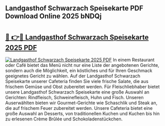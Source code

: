 ## Landgasthof Schwarzach Speisekarte PDF Download Online 2025 bNDQj

# <h2><a href="http://gce7jx.nevu.top/?p=Landgasthof+Schwarzach+Speisekarte">🔗 👉🔴 Landgasthof Schwarzach Speisekarte 2025 PDF</a></h2>

[![Landgasthof Schwarzach Speisekarte 2025 PDF](https://i.imgur.com/dBaPXMq.png)](http://gce7jx.nevu.top/?p=Landgasthof+Schwarzach+Speisekarte)
In einem Restaurant oder Café bietet das Menü nicht nur eine Liste der angebotenen Gerichte, sondern auch die Möglichkeit, ein köstliches und für Ihren Geschmack geeignetes Gericht zu wählen. Auf der Landgasthof Schwarzach Speisekarte unserer Cafeteria finden Sie viele frische Salate, die aus frischem Gemüse und Obst zubereitet werden. Für Fleischliebhaber bietet unsere Landgasthof Schwarzach Speisekarte eine große Auswahl an Gerichten: Rindfleisch, Schweinefleisch, Huhn und Fisch. Unseren Auserwählten bieten wir Gourmet-Gerichte wie Schaschlik und Steak an, die auf frischem Feuer zubereitet werden. Unsere Cafeteria bietet eine große Auswahl an Desserts, von traditionellen Kuchen und Kuchen bis hin zu erlesenen Crème Brûlée und Schokoladenstückchen.
